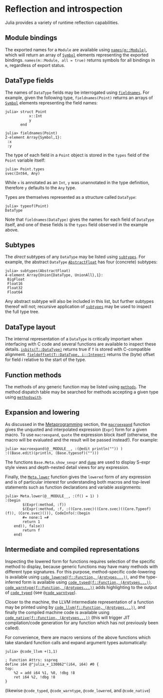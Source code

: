 # Reflection and introspection

Julia provides a variety of runtime reflection capabilities.

## Module bindings

The exported names for a `Module` are available using [`names(m::Module)`](@ref), which will return an array of [`Symbol`](@ref) elements representing the exported bindings.
`names(m::Module, all = true)` returns symbols for all bindings in `m`, regardless of export status.

## DataType fields

The names of `DataType` fields may be interrogated using [`fieldnames`](@ref).
For example, given the following type, `fieldnames(Point)` returns an arrays of [`Symbol`](@ref) elements representing the field names:

```jldoctest struct_point
julia> struct Point
           x::Int
           y
       end

julia> fieldnames(Point)
2-element Array{Symbol,1}:
 :x
 :y
```

The type of each field in a `Point` object is stored in the `types` field of the `Point` variable itself:

```jldoctest struct_point
julia> Point.types
svec(Int64, Any)
```

While `x` is annotated as an `Int`, `y` was unannotated in the type definition, therefore `y` defaults to the `Any` type.

Types are themselves represented as a structure called `DataType`:

```jldoctest struct_point
julia> typeof(Point)
DataType
```

Note that `fieldnames(DataType)` gives the names for each field of `DataType` itself, and one of these fields is the `types` field observed in the example above.

## Subtypes

The *direct* subtypes of any `DataType` may be listed using [`subtypes`](@ref).
For example, the abstract `DataType` [`AbstractFloat`](@ref) has four (concrete) subtypes:

```jldoctest
julia> subtypes(AbstractFloat)
4-element Array{Union{DataType, UnionAll},1}:
 BigFloat
 Float16
 Float32
 Float64
```

Any abstract subtype will also be included in this list, but further subtypes thereof will not; recursive application of [`subtypes`](@ref) may be used to inspect the full type tree.

## DataType layout

The internal representation of a `DataType` is critically important when interfacing with C code and several functions are available to inspect these details.
[`isbits(T::DataType)`](@ref) returns true if `T` is stored with C-compatible alignment. [`fieldoffset(T::DataType, i::Integer)`](@ref) returns the (byte) offset for field *i* relative to the start of the type.

## Function methods

The methods of any generic function may be listed using [`methods`](@ref). The method dispatch table may be searched for methods accepting a given type using [`methodswith`](@ref).

## Expansion and lowering

As discussed in the [Metaprogramming](@ref) section, the [`macroexpand`](@ref) function gives the unquoted and interpolated expression (`Expr`) form for a given macro.
To use `macroexpand`, `quote` the expression block itself (otherwise, the macro will be evaluated and the result will be passed instead!).
For example:

```jldoctest
julia> macroexpand(@__MODULE__, :(@edit println("")) )
:((Base.edit)(println, (Base.typesof)("")))
```

The functions `Base.Meta.show_sexpr` and [`dump`](@ref) are used to display S-expr style views and depth-nested detail views for any expression.

Finally, the [`Meta.lower`](@ref) function gives the `lowered` form of any expression and is of particular interest for understanding both macros and top-level statements such as function declarations and variable assignments:

```jldoctest
julia> Meta.lower(@__MODULE__, :(f() = 1) )
:(begin
        $(Expr(:method, :f))
        $(Expr(:method, :f, :((Core.svec)((Core.svec)((Core.Typeof)(f)), (Core.svec)())), CodeInfo(:(begin
        #= none:1 =#
        return 1
    end)), false))
        return f
    end)
```

## Intermediate and compiled representations

Inspecting the lowered form for functions requires selection of the specific method to display, because generic functions may have many methods with different type signatures.
For this purpose, method-specific code-lowering is available using [`code_lowered(f::Function, (Argtypes...))`](@ref), and the type-inferred form is available using [`code_typed(f::Function, (Argtypes...))`](@ref).
[`code_warntype(f::Function, (Argtypes...))`](@ref) adds highlighting to the output of [`code_typed`](@ref) (see [`@code_warntype`](@ref)).

Closer to the machine, the LLVM intermediate representation of a function may be printed using by [`code_llvm(f::Function, (Argtypes...))`](@ref), and finally the compiled machine code is available using [`code_native(f::Function, (Argtypes...))`](@ref) (this will trigger JIT compilation/code generation for any function which has not previously been called).

For convenience, there are macro versions of the above functions which take standard function calls and expand argument types automatically:

```julia-repl
julia> @code_llvm +(1,1)

; Function Attrs: sspreq
define i64 @"julia_+_130862"(i64, i64) #0 {
top:
    %2 = add i64 %1, %0, !dbg !8
    ret i64 %2, !dbg !8
}
```

(likewise `@code_typed`, `@code_warntype`, `@code_lowered`, and `@code_native`)
